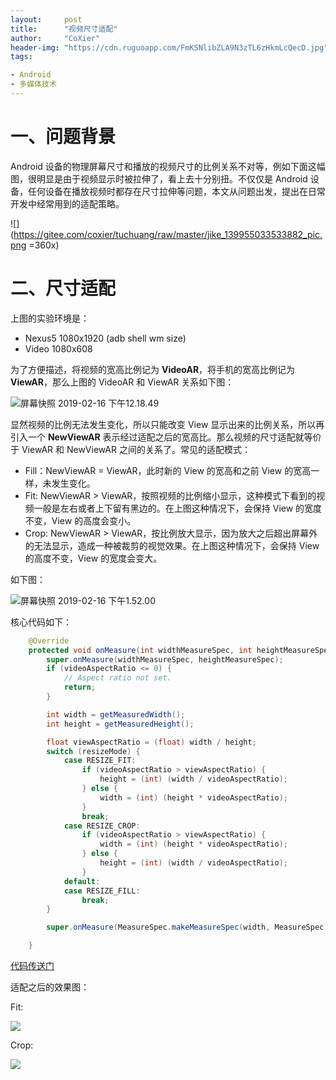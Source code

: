```yaml
---
layout:     post
title:      "视频尺寸适配"
author:     "CoXier"
header-img: "https://cdn.ruguoapp.com/FmKSNlibZLA9N3zTL6zHkmLcQecD.jpg"
tags:

- Android
- 多媒体技术
---
```


# 一、问题背景

Android 设备的物理屏幕尺寸和播放的视频尺寸的比例关系不对等，例如下面这幅图，很明显是由于视频显示时被拉伸了，看上去十分别扭。不仅仅是 Android 设备，任何设备在播放视频时都存在尺寸拉伸等问题，本文从问题出发，提出在日常开发中经常用到的适配策略。

![](https://gitee.com/coxier/tuchuang/raw/master/jike_139955033533882_pic.png =360x)

# 二、尺寸适配

上图的实验环境是：

* Nexus5 1080x1920 (adb shell wm size)
* Video    1080x608

为了方便描述，将视频的宽高比例记为 **VideoAR**，将手机的宽高比例记为 **ViewAR**，那么上图的 VideoAR 和 ViewAR 关系如下图：

![屏幕快照 2019-02-16 下午12.18.49](https://gitee.com/coxier/tuchuang/raw/master/jike_139968796783639_pic.png)

显然视频的比例无法发生变化，所以只能改变 View 显示出来的比例关系，所以再引入一个 **NewViewAR** 表示经过适配之后的宽高比。那么视频的尺寸适配就等价于 ViewAR 和 NewViewAR 之间的关系了。常见的适配模式：

* Fill：NewViewAR = ViewAR，此时新的 View 的宽高和之前 View 的宽高一样，未发生变化。
* Fit:     NewViewAR > ViewAR，按照视频的比例缩小显示，这种模式下看到的视频一般是左右或者上下留有黑边的。在上图这种情况下，会保持 View 的宽度不变，View 的高度会变小。
* Crop: NewViewAR > ViewAR，按比例放大显示，因为放大之后超出屏幕外的无法显示，造成一种被裁剪的视觉效果。在上图这种情况下，会保持 View 的高度不变，View 的宽度会变大。

如下图：

![屏幕快照 2019-02-16 下午1.52.00](https://gitee.com/coxier/tuchuang/raw/master/jike_139963354266065_pic.png)

核心代码如下：

```java
    @Override
    protected void onMeasure(int widthMeasureSpec, int heightMeasureSpec) {
        super.onMeasure(widthMeasureSpec, heightMeasureSpec);
        if (videoAspectRatio <= 0) {
            // Aspect ratio not set.
            return;
        }

        int width = getMeasuredWidth();
        int height = getMeasuredHeight();

        float viewAspectRatio = (float) width / height;
        switch (resizeMode) {
            case RESIZE_FIT:
                if (videoAspectRatio > viewAspectRatio) {
                    height = (int) (width / videoAspectRatio);
                } else {
                    width = (int) (height * videoAspectRatio);
                }
                break;
            case RESIZE_CROP:
                if (videoAspectRatio > viewAspectRatio) {
                    width = (int) (height * videoAspectRatio);
                } else {
                    height = (int) (width / videoAspectRatio);
                }
            default:
            case RESIZE_FILL:
                break;
        }

        super.onMeasure(MeasureSpec.makeMeasureSpec(width, MeasureSpec.EXACTLY), MeasureSpec.makeMeasureSpec(height, MeasureSpec.EXACTLY));

    }
```

[代码传送门](https://gist.github.com/CoXier/e33a36e4eaff315a19d190d6a740db9d)

适配之后的效果图：

Fit:

![](https://gitee.com/coxier/tuchuang/raw/master/jike_139958055250433_pic.png)

Crop:

![](https://gitee.com/coxier/tuchuang/raw/master/jike_139960712022625_pic.png)